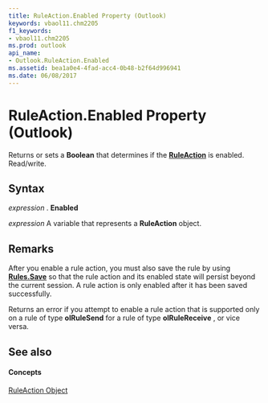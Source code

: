 ```yaml
---
title: RuleAction.Enabled Property (Outlook)
keywords: vbaol11.chm2205
f1_keywords:
- vbaol11.chm2205
ms.prod: outlook
api_name:
- Outlook.RuleAction.Enabled
ms.assetid: bea1a0e4-4fad-acc4-0b48-b2f64d996941
ms.date: 06/08/2017
---
```



# RuleAction.Enabled Property (Outlook)

Returns or sets a  **Boolean** that determines if the **[RuleAction](ruleaction-object-outlook.md)** is enabled. Read/write.


## Syntax

 _expression_ . **Enabled**

 _expression_ A variable that represents a **RuleAction** object.


## Remarks

After you enable a rule action, you must also save the rule by using  **[Rules.Save](rules-save-method-outlook.md)** so that the rule action and its enabled state will persist beyond the current session. A rule action is only enabled after it has been saved successfully.

Returns an error if you attempt to enable a rule action that is supported only on a rule of type  **olRuleSend** for a rule of type **olRuleReceive** , or vice versa.


## See also


#### Concepts


[RuleAction Object](ruleaction-object-outlook.md)

